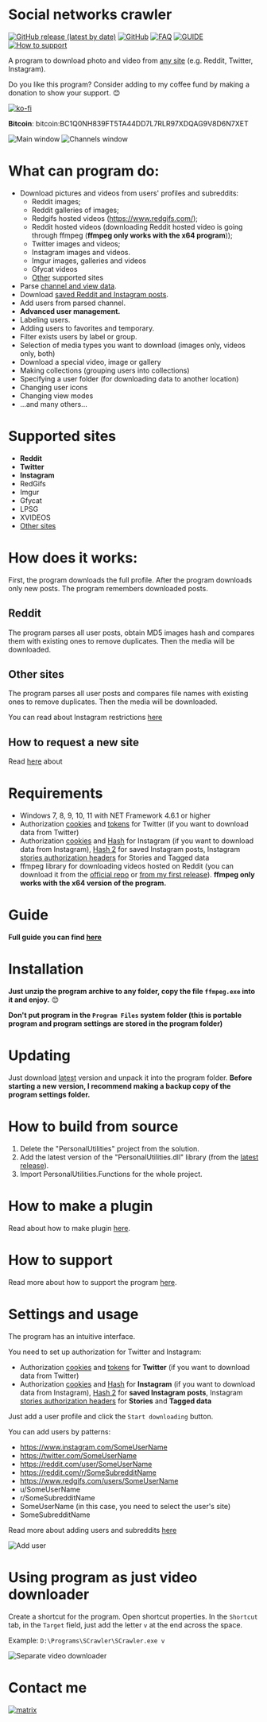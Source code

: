 # Social networks crawler

[![GitHub release (latest by date)](https://img.shields.io/github/v/release/AAndyProgram/SCrawler)](https://github.com/AAndyProgram/SCrawler/releases/latest)
[![GitHub](https://img.shields.io/github/license/AAndyProgram/SCrawler)](https://github.com/AAndyProgram/SCrawler/)
[![FAQ](https://img.shields.io/badge/FAQ-green)](FAQ.md)
[![GUIDE](https://img.shields.io/badge/GUIDE-green)](https://github.com/AAndyProgram/SCrawler/wiki)
[![How to support](https://img.shields.io/badge/HowToSupport-green)](HowToSupport.md)

A program to download photo and video from [any site](#supported-sites) (e.g. Reddit, Twitter, Instagram).

Do you like this program? Consider adding to my coffee fund by making a donation to show your support. :blush:

[![ko-fi](https://www.ko-fi.com/img/githubbutton_sm.svg)](https://ko-fi.com/andyprogram)

**Bitcoin**: bitcoin:BC1Q0NH839FT5TA44DD7L7RLR97XDQAG9V8D6N7XET

![Main window](ProgramScreenshots/MainWindow.png)
![Channels window](ProgramScreenshots/Channels.png)

# What can program do:
- Download pictures and videos from users' profiles and subreddits:
  - Reddit images;
  - Reddit galleries of images;
  - Redgifs hosted videos (https://www.redgifs.com/);
  - Reddit hosted videos (downloading Reddit hosted video is going through ffmpeg (**ffmpeg only works with the x64 program**));
  - Twitter images and videos;
  - Instagram images and videos.
  - Imgur images, galleries and videos
  - Gfycat videos
  - [Other](#supported-sites) supported sites
- Parse [channel and view data](https://github.com/AAndyProgram/SCrawler/wiki/Channels).
- Download [saved Reddit and Instagram posts](https://github.com/AAndyProgram/SCrawler/wiki/Home#saved-posts).
- Add users from parsed channel.
- **Advanced user management.**
- Labeling users.
- Adding users to favorites and temporary.
- Filter exists users by label or group.
- Selection of media types you want to download (images only, videos only, both)
- Download a special video, image or gallery
- Making collections (grouping users into collections)
- Specifying a user folder (for downloading data to another location)
- Changing user icons
- Changing view modes
- ...and many others...

# Supported sites

- **Reddit**
- **Twitter**
- **Instagram**
- RedGifs
- Imgur
- Gfycat
- LPSG
- XVIDEOS
- [Other sites](Plugins.md)

# How does it works:

First, the program downloads the full profile. After the program downloads only new posts. The program remembers downloaded posts.

## Reddit

The program parses all user posts, obtain MD5  images hash and compares them with existing ones to remove duplicates. Then the media will be downloaded.

## Other sites

The program parses all user posts and compares file names with existing ones to remove duplicates. Then the media will be downloaded.

You can read about Instagram restrictions [here](https://github.com/AAndyProgram/SCrawler/wiki/Settings#instagram-limits)

## How to request a new site

Read [here](CONTRIBUTING.md#how-to-request-a-new-site) about

# Requirements

- Windows 7, 8, 9, 10, 11 with NET Framework 4.6.1 or higher
- Authorization [cookies](https://github.com/AAndyProgram/SCrawler/wiki/Settings#how-to-set-up-cookies) and [tokens](https://github.com/AAndyProgram/SCrawler/wiki/Settings#how-to-find-twitter-tokens) for Twitter (if you want to download data from Twitter)
- Authorization [cookies](https://github.com/AAndyProgram/SCrawler/wiki/Settings#how-to-set-up-cookies) and [Hash](https://github.com/AAndyProgram/SCrawler/wiki/Settings#instagram) for Instagram (if you want to download data from Instagram), [Hash 2](https://github.com/AAndyProgram/SCrawler/wiki/Settings#how-to-find-instagram-hash-2) for saved Instagram posts, Instagram [stories authorization headers](https://github.com/AAndyProgram/SCrawler/wiki/Settings#how-to-find-instagram-stories-authorization-headers) for Stories and Tagged data
- ffmpeg library for downloading videos hosted on Reddit (you can download it from the [official repo](https://github.com/GyanD/codexffmpeg/releases/tag/2021-01-12-git-ca21cb1e36) or [from my first release](https://github.com/AAndyProgram/SCrawler/releases/download/1.0.0.0/ffmpeg.zip)). **ffmpeg only works with the x64 version of the program.**

# Guide

**Full guide you can find [here](https://github.com/AAndyProgram/SCrawler/wiki)**

# Installation

**Just unzip the program archive to any folder, copy the file ```ffmpeg.exe``` into it and enjoy.** :blush:

**Don't put program in the ```Program Files``` system folder (this is portable program and program settings are stored in the program folder)**

# Updating

Just download [latest](https://github.com/AAndyProgram/SCrawler/releases/latest) version and unpack it into the program folder. **Before starting a new version, I recommend making a backup copy of the program settings folder.**

# How to build from source

1. Delete the "PersonalUtilities" project from the solution.
1. Add the latest version of the "PersonalUtilities.dll" library (from the [latest release](https://github.com/AAndyProgram/SCrawler/releases/latest)).
1. Import PersonalUtilities.Functions for the whole project.

# How to make a plugin

Read about how to make plugin [here](https://github.com/AAndyProgram/SCrawler/wiki/Plugins).

# How to support

Read more about how to support the program [here](HowToSupport.md).

# Settings and usage

The program has an intuitive interface.

You need to set up authorization for Twitter and Instagram:
- Authorization [cookies](https://github.com/AAndyProgram/SCrawler/wiki/Settings#how-to-set-up-cookies) and [tokens](https://github.com/AAndyProgram/SCrawler/wiki/Settings#how-to-find-twitter-tokens) for **Twitter** (if you want to download data from Twitter)
- Authorization [cookies](https://github.com/AAndyProgram/SCrawler/wiki/Settings#how-to-set-up-cookies) and [Hash](https://github.com/AAndyProgram/SCrawler/wiki/Settings#instagram) for **Instagram** (if you want to download data from Instagram), [Hash 2](https://github.com/AAndyProgram/SCrawler/wiki/Settings#how-to-find-instagram-hash-2) for **saved Instagram posts**, Instagram [stories authorization headers](https://github.com/AAndyProgram/SCrawler/wiki/Settings#how-to-find-instagram-stories-authorization-headers) for **Stories** and **Tagged data**

Just add a user profile and click the ```Start downloading``` button.

You can add users by patterns:
- https://www.instagram.com/SomeUserName
- https://twitter.com/SomeUserName
- https://reddit.com/user/SomeUserName
- https://reddit.com/r/SomeSubredditName
- https://www.redgifs.com/users/SomeUserName
- u/SomeUserName
- r/SomeSubredditName
- SomeUserName (in this case, you need to select the user's site)
- SomeSubredditName

Read more about adding users and subreddits [here](https://github.com/AAndyProgram/SCrawler/wiki/Users)

![Add user](ProgramScreenshots/CreateUserClear.png)

# Using program as just video downloader

Create a shortcut for the program. Open shortcut properties. In the ```Shortcut``` tab, in the ```Target``` field, just add the letter ```v``` at the end across the space.

Example: ```D:\Programs\SCrawler\SCrawler.exe v```

![Separate video downloader](ProgramScreenshots/SeparateVideoDownloader.png)

# Contact me

[![matrix](https://img.shields.io/badge/Matrix-%40andyprogram%3Amatrix.org-informational)](https://matrix.to/#/@andyprogram:matrix.org)
